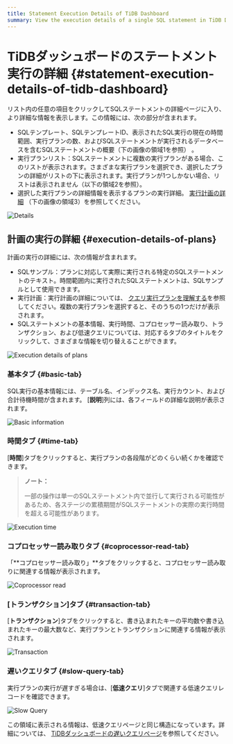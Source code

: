 ```yaml
---
title: Statement Execution Details of TiDB Dashboard
summary: View the execution details of a single SQL statement in TiDB Dashboard.
---
```


# TiDBダッシュボードのステートメント実行の詳細 {#statement-execution-details-of-tidb-dashboard}

リスト内の任意の項目をクリックしてSQLステートメントの詳細ページに入り、より詳細な情報を表示します。この情報には、次の部分が含まれます。

-   SQLテンプレート、SQLテンプレートID、表示されたSQL実行の現在の時間範囲、実行プランの数、およびSQLステートメントが実行されるデータベースを含むSQLステートメントの概要（下の画像の領域1を参照） 。
-   実行プランリスト：SQLステートメントに複数の実行プランがある場合、このリストが表示されます。さまざまな実行プランを選択でき、選択したプランの詳細がリストの下に表示されます。実行プランが1つしかない場合、リストは表示されません（以下の領域2を参照）。
-   選択した実行プランの詳細情報を表示するプランの実行詳細。 [実行計画の詳細](#execution-details-of-plans) （下の画像の領域3）を参照してください。

![Details](https://download.pingcap.com/images/docs/dashboard/dashboard-statement-detail.png)

## 計画の実行の詳細 {#execution-details-of-plans}

計画の実行の詳細には、次の情報が含まれます。

-   SQLサンプル：プランに対応して実際に実行される特定のSQLステートメントのテキスト。時間範囲内に実行されたSQLステートメントは、SQLサンプルとして使用できます。
-   実行計画：実行計画の詳細については、 [クエリ実行プランを理解する](/explain-overview.md)を参照してください。複数の実行プランを選択すると、そのうちの1つだけが表示されます。
-   SQLステートメントの基本情報、実行時間、コプロセッサー読み取り、トランザクション、および低速クエリについては、対応するタブのタイトルをクリックして、さまざまな情報を切り替えることができます。

![Execution details of plans](https://download.pingcap.com/images/docs/dashboard/dashboard-statement-plans-detail.png)

### 基本タブ {#basic-tab}

SQL実行の基本情報には、テーブル名、インデックス名、実行カウント、および合計待機時間が含まれます。 [**説明**]列には、各フィールドの詳細な説明が表示されます。

![Basic information](https://download.pingcap.com/images/docs/dashboard/dashboard-statement-plans-basic.png)

### 時間タブ {#time-tab}

[**時間**]タブをクリックすると、実行プランの各段階がどのくらい続くかを確認できます。

> **ノート：**
>
> 一部の操作は単一のSQLステートメント内で並行して実行される可能性があるため、各ステージの累積期間がSQLステートメントの実際の実行時間を超える可能性があります。

![Execution time](https://download.pingcap.com/images/docs/dashboard/dashboard-statement-plans-time.png)

### コプロセッサー読み取りタブ {#coprocessor-read-tab}

「**コプロセッサー読み取り」**タブをクリックすると、コプロセッサー読み取りに関連する情報が表示されます。

![Coprocessor read](https://download.pingcap.com/images/docs/dashboard/dashboard-statement-plans-cop-read.png)

### [トランザクション]タブ {#transaction-tab}

[**トランザクション**]タブをクリックすると、書き込まれたキーの平均数や書き込まれたキーの最大数など、実行プランとトランザクションに関連する情報が表示されます。

![Transaction](https://download.pingcap.com/images/docs/dashboard/dashboard-statement-plans-transaction.png)

### 遅いクエリタブ {#slow-query-tab}

実行プランの実行が遅すぎる場合は、[**低速クエリ**]タブで関連する低速クエリレコードを確認できます。

![Slow Query](https://download.pingcap.com/images/docs/dashboard/dashboard-statement-plans-slow-queries.png)

この領域に表示される情報は、低速クエリページと同じ構造になっています。詳細については、 [TiDBダッシュボードの遅いクエリページ](/dashboard/dashboard-slow-query.md)を参照してください。
